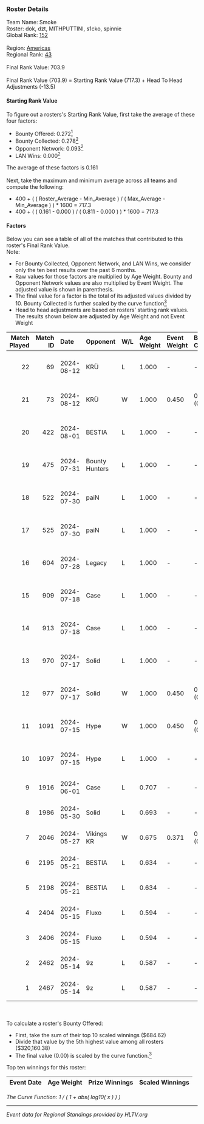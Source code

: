 ### Roster Details<br />
Team Name: Smoke<br />
Roster: dok, dzt, MITHPUTTINI, s1cko, spinnie<br />
Global Rank: [152](../standings_global_2024_08_14.md)<br />
<br />
Region: [Americas]( ../standings_americas_2024_08_14.md)<br />
Regional Rank: [43]( ../standings_americas_2024_08_14.md)<br />
<br />
Final Rank Value:  703.9<br />
<br />
Final Rank Value (703.9) = Starting Rank Value (717.3) + Head To Head Adjustments (-13.5)<br />

#### Starting Rank Value<br />
To figure out a rosters's Starting Rank Value, first take the average of these four factors:<br />
- Bounty Offered: 0.272[<sup>1</sup>](#table2)
- Bounty Collected: 0.278[<sup>2</sup>](#table1)
- Opponent Network: 0.093[<sup>2</sup>](#table1)
- LAN Wins: 0.000[<sup>2</sup>](#table1)

The average of these factors is 0.161<br />
<br />
Next, take the maximum and minimum average across all teams and compute the following:<br />
- 400 + ( ( Roster_Average - Min_Average ) / ( Max_Average - Min_Average ) ) * 1600 = 717.3
- 400 + ( ( 0.161 - 0.000 ) / ( 0.811 - 0.000 ) ) * 1600 = 717.3


#### Factors<br />
Below you can see a table of all of the matches that contributed to this roster's Final Rank Value.<br />
Note:<br />

- For Bounty Collected, Opponent Network, and LAN Wins, we consider only the ten best results over the past 6 months.
- Raw values for those factors are multiplied by Age Weight. Bounty and Opponent Network values are also multiplied by Event Weight. The adjusted value is shown in parenthesis.
- The final value for a factor is the total of its adjusted values divided by 10. Bounty Collected is further scaled by the curve function[<sup>3</sup>](#curveFunction)
- Head to head adjustments are based on rosters' starting rank values. The results shown below are adjusted by Age Weight and not Event Weight
<span id="table1"></span><br />


| Match Played | Match ID | Date       | Opponent       | W/L | Age Weight | Event Weight | Bounty Collected | Opponent Network | LAN Wins  | H2H Adj. | Roster                                |
| -: | -: | :- | :- | :- | :- | :- | :- | :- | :- | -: | :- |
|           22 |       69 | 2024-08-12 | KRÜ            | L   | 1.000      | -            | -                | -                | -         |   -10.69 | dok, dzt, MITHPUTTINI, s1cko, spinnie |
|           21 |       73 | 2024-08-12 | KRÜ            | W   | 1.000      | 0.450        | 0.021 (0.010)    | 0.565 (0.254)    | 0 (0.000) |    21.24 | dok, dzt, MITHPUTTINI, s1cko, spinnie |
|           20 |      422 | 2024-08-01 | BESTIA         | L   | 1.000      | -            | -                | -                | -         |    -5.39 | dok, dzt, MITHPUTTINI, s1cko, spinnie |
|           19 |      475 | 2024-07-31 | Bounty Hunters | L   | 1.000      | -            | -                | -                | -         |    -7.20 | dok, dzt, MITHPUTTINI, s1cko, spinnie |
|           18 |      522 | 2024-07-30 | paiN           | L   | 1.000      | -            | -                | -                | -         |    -0.50 | dok, dzt, MITHPUTTINI, s1cko, spinnie |
|           17 |      525 | 2024-07-30 | paiN           | L   | 1.000      | -            | -                | -                | -         |    -0.51 | dok, dzt, MITHPUTTINI, s1cko, spinnie |
|           16 |      604 | 2024-07-28 | Legacy         | L   | 1.000      | -            | -                | -                | -         |    -4.52 | dok, dzt, MITHPUTTINI, s1cko, spinnie |
|           15 |      909 | 2024-07-18 | Case           | L   | 1.000      | -            | -                | -                | -         |    -8.23 | dok, dzt, MITHPUTTINI, s1cko, spinnie |
|           14 |      913 | 2024-07-18 | Case           | L   | 1.000      | -            | -                | -                | -         |    -8.82 | dok, dzt, MITHPUTTINI, s1cko, spinnie |
|           13 |      970 | 2024-07-17 | Solid          | L   | 1.000      | -            | -                | -                | -         |   -12.42 | dok, dzt, MITHPUTTINI, s1cko, spinnie |
|           12 |      977 | 2024-07-17 | Solid          | W   | 1.000      | 0.450        | 0.006 (0.003)    | 0.760 (0.342)    | 0 (0.000) |    19.38 | dok, dzt, MITHPUTTINI, s1cko, spinnie |
|           11 |     1091 | 2024-07-15 | Hype           | W   | 1.000      | 0.450        | 0.025 (0.011)    | 0.469 (0.211)    | 0 (0.000) |    22.95 | dok, dzt, MITHPUTTINI, s1cko, spinnie |
|           10 |     1097 | 2024-07-15 | Hype           | L   | 1.000      | -            | -                | -                | -         |    -8.06 | dok, dzt, MITHPUTTINI, s1cko, spinnie |
|            9 |     1916 | 2024-06-01 | Case           | L   | 0.707      | -            | -                | -                | -         |    -5.63 | dok, dzt, leleo, spinnie, vhz         |
|            8 |     1986 | 2024-05-30 | Solid          | L   | 0.693      | -            | -                | -                | -         |    -6.53 | dok, dzt, leleo, spinnie, vhz         |
|            7 |     2046 | 2024-05-27 | Vikings KR     | W   | 0.675      | 0.371        | 0.008 (0.002)    | 0.478 (0.119)    | 0 (0.000) |    13.16 | beg0d, dok, dzt, spinnie, vhz         |
|            6 |     2195 | 2024-05-21 | BESTIA         | L   | 0.634      | -            | -                | -                | -         |    -3.13 | beg0d, dok, dzt, spinnie, vhz         |
|            5 |     2198 | 2024-05-21 | BESTIA         | L   | 0.634      | -            | -                | -                | -         |    -3.23 | beg0d, dok, dzt, spinnie, vhz         |
|            4 |     2404 | 2024-05-15 | Fluxo          | L   | 0.594      | -            | -                | -                | -         |    -2.46 | beg0d, dok, dzt, spinnie, vhz         |
|            3 |     2406 | 2024-05-15 | Fluxo          | L   | 0.594      | -            | -                | -                | -         |    -2.52 | beg0d, dok, dzt, spinnie, vhz         |
|            2 |     2462 | 2024-05-14 | 9z             | L   | 0.587      | -            | -                | -                | -         |    -0.18 | beg0d, dok, dzt, spinnie, vhz         |
|            1 |     2467 | 2024-05-14 | 9z             | L   | 0.587      | -            | -                | -                | -         |    -0.18 | beg0d, dok, dzt, spinnie, vhz         |

<br />
<span id="table2"></span><br />
To calculate a roster's Bounty Offered:<br />

- First, take the sum of their top 10 scaled winnings ($684.62)
- Divide that value by the 5th highest value among all rosters ($320,160.38)
- The final value (0.00) is scaled by the curve function.[<sup>3</sup>](#curveFunction)

Top ten winnings for this roster:<br />

| Event Date | Age Weight | Prize Winnings | Scaled Winnings |
| :- | -: | :- | :- |


<span id="curveFunction"></span>_The Curve Function: 1 / ( 1 + abs( log10( x ) ) )_<br />

---
_Event data for Regional Standings provided by HLTV.org_<br />
